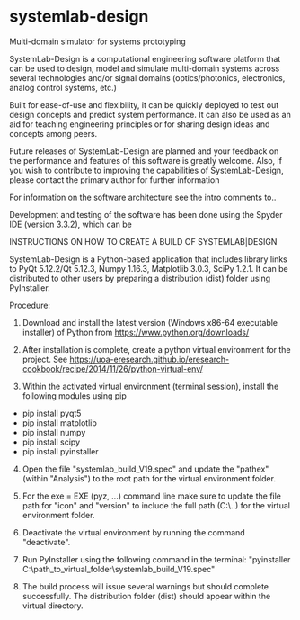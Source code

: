 # systemlab-design
Multi-domain simulator for systems prototyping

SystemLab-Design is a computational engineering software platform that can be used
to design, model and simulate multi-domain systems across several technologies 
and/or signal domains (optics/photonics, electronics, analog control systems, etc.)

Built for ease-of-use and flexibility, it can be quickly deployed to test out
design concepts and predict system performance. It can also be used as an
aid for teaching engineering principles or for sharing design ideas and concepts
among peers.

Future releases of SystemLab-Design are planned and your feedback on the performance
and features of this software is greatly welcome. Also, if you wish to contribute to
improving the capabilities of SystemLab-Design, please contact the primary
author for further information

For information on the software architecture see the intro comments to..

Development and testing of the software has been done using the Spyder IDE (version 3.3.2), 
which can be 

INSTRUCTIONS ON HOW TO CREATE A BUILD OF SYSTEMLAB|DESIGN

SystemLab-Design is a Python-based application that includes library links to PyQt 5.12.2/Qt 5.12.3, 
Numpy 1.16.3, Matplotlib 3.0.3, SciPy 1.2.1. It can be distributed to other users by preparing a 
distribution (dist) folder using PyInstaller.

Procedure:

1) Download and install the latest version (Windows x86-64 executable installer) of Python
from https://www.python.org/downloads/

2) After installation is complete, create a python virtual environment for the project. See
https://uoa-eresearch.github.io/eresearch-cookbook/recipe/2014/11/26/python-virtual-env/

3) Within the activated virtual environment (terminal session), install the following modules using pip
- pip install pyqt5
- pip install matplotlib
- pip install numpy
- pip install scipy
- pip install pyinstaller

4) Open the file "systemlab_build_V19.spec" and update the "pathex" (within "Analysis") to the root 
path for the virtual environment folder. 

5) For the exe = EXE (pyz, ...) command line make sure to update the file path for "icon" and "version" to
include the full path (C:\\..) for the virtual environment folder.

6) Deactivate the virtual environment by running the command "deactivate".

7) Run PyInstaller using the following command in the terminal: "pyinstaller C:\path_to_virtual_folder\systemlab_build_V19.spec"

8) The build process will issue several warnings but should complete successfully. The distribution folder (dist) should appear within the virtual directory.
